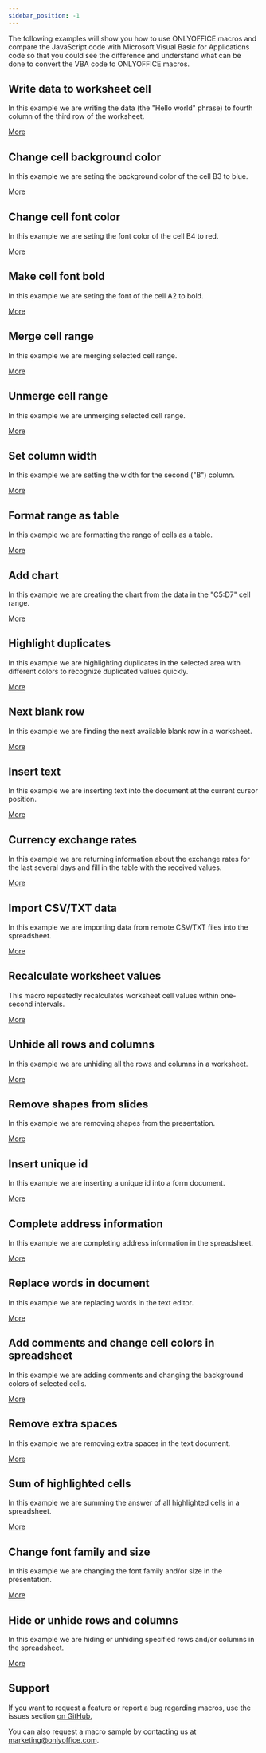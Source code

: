 ```yaml
---
sidebar_position: -1
---
```


The following examples will show you how to use ONLYOFFICE macros and compare the JavaScript code with Microsoft Visual Basic for Applications code so that you could see the difference and understand what can be done to convert the VBA code to ONLYOFFICE macros.

## Write data to worksheet cell

In this example we are writing the data (the "Hello world" phrase) to fourth column of the third row of the worksheet.

[More](Write%20data%20to%20worksheet%20cell.md)

## Change cell background color

In this example we are seting the background color of the cell B3 to blue.

[More](Change%20cell%20background%20color.md)

## Change cell font color

In this example we are seting the font color of the cell B4 to red.

[More](Change%20cell%20font%20color.md)

## Make cell font bold

In this example we are seting the font of the cell A2 to bold.

[More](Make%20cell%20font%20bold.md)

## Merge cell range

In this example we are merging selected cell range.

[More](Merge%20cell%20range.md)

## Unmerge cell range

In this example we are unmerging selected cell range.

[More](Unmerge%20cell%20range.md)

## Set column width

In this example we are setting the width for the second ("B") column.

[More](Set%20column%20width.md)

## Format range as table

In this example we are formatting the range of cells as a table.

[More](Format%20range%20as%20a%20table.md)

## Add chart

In this example we are creating the chart from the data in the "C5:D7" cell range.

[More](Add%20chart.md)

## Highlight duplicates

In this example we are highlighting duplicates in the selected area with different colors to recognize duplicated values quickly.

[More](Highlight%20duplicates.md)

## Next blank row

In this example we are finding the next available blank row in a worksheet.

[More](Next%20blank%20row.md)

## Insert text

In this example we are inserting text into the document at the current cursor position.

[More](Insert%20text.md)

## Currency exchange rates

In this example we are returning information about the exchange rates for the last several days and fill in the table with the received values.

[More](Currency%20exchange%20rates.md)

## Import CSV/TXT data

In this example we are importing data from remote CSV/TXT files into the spreadsheet.

[More](Import%20CSV%20or%20TXT%20data.md)

## Recalculate worksheet values

This macro repeatedly recalculates worksheet cell values within one-second intervals.

[More](Recalculate%20worksheet%20values.md)

## Unhide all rows and columns

In this example we are unhiding all the rows and columns in a worksheet.

[More](Unhide%20all%20rows%20and%20columns.md)

## Remove shapes from slides

In this example we are removing shapes from the presentation.

[More](Remove%20shapes%20from%20slides.md)

## Insert unique id

In this example we are inserting a unique id into a form document.

[More](Insert%20unique%20id.md)

## Complete address information

In this example we are completing address information in the spreadsheet.

[More](Complete%20address%20information.md)

## Replace words in document

In this example we are replacing words in the text editor.

[More](Replace%20words%20in%20document.md)

## Add comments and change cell colors in spreadsheet

In this example we are adding comments and changing the background colors of selected cells.

[More](Add%20comments%20and%20change%20cell%20colors%20in%20spreadsheet.md)

## Remove extra spaces

In this example we are removing extra spaces in the text document. 

[More](Remove%20extra%20spaces.md)

## Sum of highlighted cells

In this example we are summing the answer of all highlighted cells in a spreadsheet.

[More](Sum%20of%20Highlighted%20Cells.md)

## Change font family and size

In this example we are changing the font family and/or size in the presentation.

[More](Change%20font%20family%20and%20size.md)

## Hide or unhide rows and columns

In this example we are hiding or unhiding specified rows and/or columns in the spreadsheet.

[More](Hide%20or%20unhide%20rows%20and%20columns.md)

## Support

If you want to request a feature or report a bug regarding macros, use the issues section [on GitHub.](https://github.com/ONLYOFFICE/plugin-macros/issues)

You can also request a macro sample by contacting us at [marketing@onlyoffice.com](mailto:marketing@onlyoffice.com).
